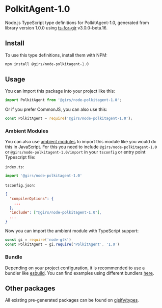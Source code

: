 
# PolkitAgent-1.0

Node.js TypeScript type definitions for PolkitAgent-1.0, generated from library version 1.0.0 using [ts-for-gir](https://github.com/gjsify/ts-for-gir) v3.0.0-beta.16.

## Install

To use this type definitions, install them with NPM:
```bash
npm install @girs/node-polkitagent-1.0
```

## Usage

You can import this package into your project like this:
```ts
import PolkitAgent from '@girs/node-polkitagent-1.0';
```

Or if you prefer CommonJS, you can also use this:
```ts
const PolkitAgent = require('@girs/node-polkitagent-1.0');
```

### Ambient Modules

You can also use [ambient modules](https://github.com/gjsify/ts-for-gir/tree/main/packages/cli#ambient-modules) to import this module like you would do this in JavaScript.
For this you need to include `@girs/node-polkitagent-1.0` or `@girs/node-polkitagent-1.0/import` in your `tsconfig` or entry point Typescript file:

`index.ts`:
```ts
import '@girs/node-polkitagent-1.0'
```

`tsconfig.json`:
```json
{
  "compilerOptions": {
    ...
  },
  "include": ["@girs/node-polkitagent-1.0"],
  ...
}
```

Now you can import the ambient module with TypeScript support: 

```ts
const gi = require('node-gtk')
const PolkitAgent = gi.require('PolkitAgent', '1.0')
```



### Bundle

Depending on your project configuration, it is recommended to use a bundler like [esbuild](https://esbuild.github.io/). You can find examples using different bundlers [here](https://github.com/gjsify/ts-for-gir/tree/main/examples).

## Other packages

All existing pre-generated packages can be found on [gjsify/types](https://github.com/gjsify/types).

